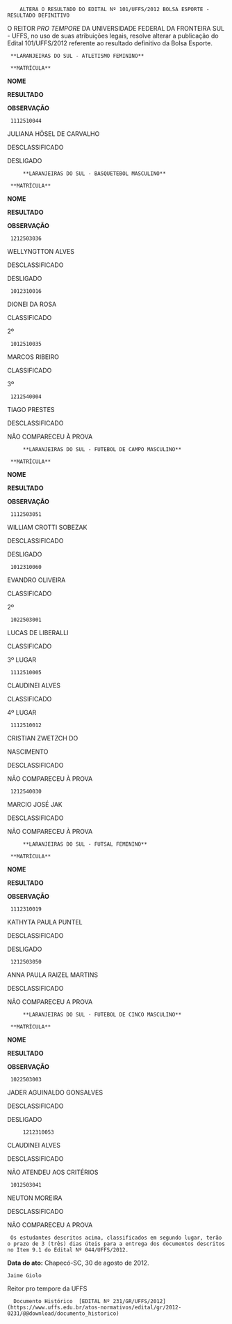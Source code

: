         ALTERA O RESULTADO DO EDITAL Nº 101/UFFS/2012 BOLSA ESPORTE - RESULTADO DEFINITIVO  

O REITOR *PRO TEMPORE* DA UNIVERSIDADE FEDERAL DA FRONTEIRA SUL - UFFS, no uso de suas atribuições legais, resolve alterar a publicação do Edital 101/UFFS/2012 referente ao resultado definitivo da Bolsa Esporte.

     **LARANJEIRAS DO SUL - ATLETISMO FEMININO**

     **MATRÍCULA**

   **NOME**

   **RESULTADO**

   **OBSERVAÇÃO**

     1112510044

   JULIANA HÖSEL DE CARVALHO

   DESCLASSIFICADO

   DESLIGADO

         **LARANJEIRAS DO SUL - BASQUETEBOL MASCULINO**

     **MATRÍCULA**

   **NOME**

   **RESULTADO**

   **OBSERVAÇÃO**

     1212503036

   WELLYNGTTON ALVES

   DESCLASSIFICADO

   DESLIGADO

     1012310016

   DIONEI DA ROSA

   CLASSIFICADO

   2º

     1012510035

   MARCOS RIBEIRO

   CLASSIFICADO

   3º

     1212540004

   TIAGO PRESTES

   DESCLASSIFICADO

   NÃO COMPARECEU À PROVA

         **LARANJEIRAS DO SUL - FUTEBOL DE CAMPO MASCULINO**

     **MATRÍCULA**

   **NOME**

   **RESULTADO**

   **OBSERVAÇÃO**

     1112503051

   WILLIAM CROTTI SOBEZAK

   DESCLASSIFICADO

   DESLIGADO

     1012310060

   EVANDRO OLIVEIRA

   CLASSIFICADO

   2º

     1022503001

   LUCAS DE LIBERALLI

   CLASSIFICADO

   3º LUGAR

     1112510005

   CLAUDINEI ALVES

   CLASSIFICADO

   4º LUGAR

     1112510012

   CRISTIAN ZWETZCH DO

 NASCIMENTO

   DESCLASSIFICADO

   NÃO COMPARECEU À PROVA

     1212540030

   MARCIO JOSÉ JAK

   DESCLASSIFICADO

   NÃO COMPARECEU À PROVA

         **LARANJEIRAS DO SUL - FUTSAL FEMININO**

     **MATRÍCULA**

   **NOME**

   **RESULTADO**

   **OBSERVAÇÃO**

     1112310019

   KATHYTA PAULA PUNTEL

   DESCLASSIFICADO

   DESLIGADO

     1212503050

   ANNA PAULA RAIZEL MARTINS

   DESCLASSIFICADO

   NÃO COMPARECEU A PROVA

         **LARANJEIRAS DO SUL - FUTEBOL DE CINCO MASCULINO**

     **MATRÍCULA**

   **NOME**

   **RESULTADO**

   **OBSERVAÇÃO**

     1022503003

   JADER AGUINALDO GONSALVES

   DESCLASSIFICADO

   DESLIGADO

         1212310053

   CLAUDINEI ALVES

   DESCLASSIFICADO

   NÃO ATENDEU AOS CRITÉRIOS

     1012503041

   NEUTON MOREIRA

   DESCLASSIFICADO

   NÃO COMPARECEU A PROVA

     Os estudantes descritos acima, classificados em segundo lugar, terão o prazo de 3 (três) dias úteis para a entrega dos documentos descritos no Item 9.1 do Edital Nº 044/UFFS/2012.

  

   **Data do ato:** Chapecó-SC, 30 de agosto de 2012.   
 

    Jaime Giolo   
 Reitor pro tempore da UFFS 

      Documento Histórico  [EDITAL Nº 231/GR/UFFS/2012](https://www.uffs.edu.br/atos-normativos/edital/gr/2012-0231/@@download/documento_historico)     
      